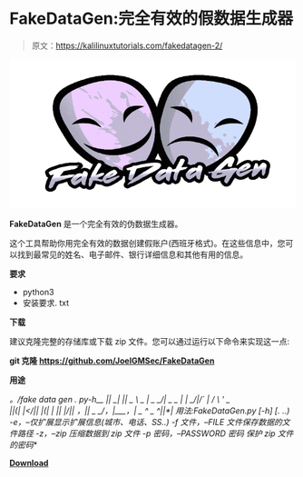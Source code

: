 # FakeDataGen:完全有效的假数据生成器

> 原文：<https://kalilinuxtutorials.com/fakedatagen-2/>

[![](img//0239f30fafeb28a77637688fe02ec3c0.png)](https://blogger.googleusercontent.com/img/a/AVvXsEjwrv6Irx1oXI0fCpsZ0i8jimuEd0W3oc2figknrqW_BinrL-N3xTHEKJiizzc8DKFtw1zop1lc4KAsfgKmd-0zQZn1hNI264K1IoAgwHXQ5uZNXpiyulvFt2JqQ9uHEANsLaGdqUzcy6gtMZroo4SxidWwDssnyRHIbp-k2qExyTKHE8gNw19WGfPp=s728)

**FakeDataGen** 是一个完全有效的伪数据生成器。

这个工具帮助你用完全有效的数据创建假账户(西班牙格式)。在这些信息中，您可以找到最常见的姓名、电子邮件、银行详细信息和其他有用的信息。

**要求**

*   python3
*   安装要求. txt

**下载**

建议克隆完整的存储库或下载 zip 文件。您可以通过运行以下命令来实现这一点:

**git 克隆 https://github.com/JoelGMSec/FakeDataGen**

**用途**

**。/fake data gen . py-h*_**_ |*| _*| |*| _ \ _ | _ _/| _ _
| | _/*|/*` | _/_ \ ' _ \
|*|(*| |</|*| |(*| | || |/|*| _*，*|*| _ _*/_，|___，| _ ^ _ ^*|*|*|
用法:FakeDataGen.py [-h] [. ..)
-e，–仅扩展显示扩展信息(城市、电话、SS..)
-f 文件，–FILE 文件保存数据的文件路径
-z，–zip 压缩数据到 zip 文件
-p 密码，–PASSWORD 密码
保护 zip 文件的密码**

[**Download**](https://github.com/JoelGMSec/FakeDataGen)